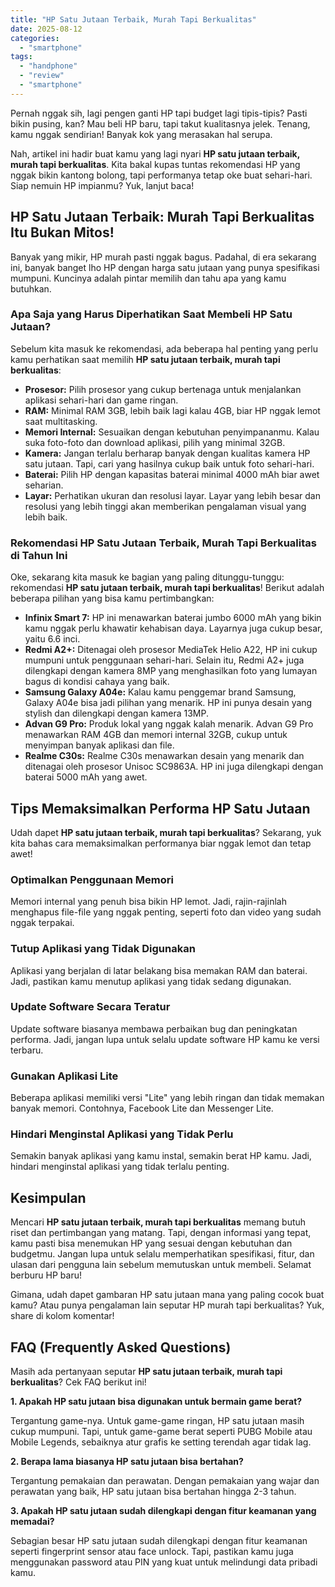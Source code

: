 ```yaml
---
title: "HP Satu Jutaan Terbaik, Murah Tapi Berkualitas"
date: 2025-08-12
categories: 
  - "smartphone"
tags: 
  - "handphone"
  - "review"
  - "smartphone"
---
```


Pernah nggak sih, lagi pengen ganti HP tapi budget lagi tipis-tipis? Pasti bikin pusing, kan? Mau beli HP baru, tapi takut kualitasnya jelek. Tenang, kamu nggak sendirian! Banyak kok yang merasakan hal serupa.

Nah, artikel ini hadir buat kamu yang lagi nyari **HP satu jutaan terbaik, murah tapi berkualitas**. Kita bakal kupas tuntas rekomendasi HP yang nggak bikin kantong bolong, tapi performanya tetap oke buat sehari-hari. Siap nemuin HP impianmu? Yuk, lanjut baca!

## HP Satu Jutaan Terbaik: Murah Tapi Berkualitas Itu Bukan Mitos!

Banyak yang mikir, HP murah pasti nggak bagus. Padahal, di era sekarang ini, banyak banget lho HP dengan harga satu jutaan yang punya spesifikasi mumpuni. Kuncinya adalah pintar memilih dan tahu apa yang kamu butuhkan.

### Apa Saja yang Harus Diperhatikan Saat Membeli HP Satu Jutaan?

Sebelum kita masuk ke rekomendasi, ada beberapa hal penting yang perlu kamu perhatikan saat memilih **HP satu jutaan terbaik, murah tapi berkualitas**:

- **Prosesor:** Pilih prosesor yang cukup bertenaga untuk menjalankan aplikasi sehari-hari dan game ringan.
- **RAM:** Minimal RAM 3GB, lebih baik lagi kalau 4GB, biar HP nggak lemot saat multitasking.
- **Memori Internal:** Sesuaikan dengan kebutuhan penyimpananmu. Kalau suka foto-foto dan download aplikasi, pilih yang minimal 32GB.
- **Kamera:** Jangan terlalu berharap banyak dengan kualitas kamera HP satu jutaan. Tapi, cari yang hasilnya cukup baik untuk foto sehari-hari.
- **Baterai:** Pilih HP dengan kapasitas baterai minimal 4000 mAh biar awet seharian.
- **Layar:** Perhatikan ukuran dan resolusi layar. Layar yang lebih besar dan resolusi yang lebih tinggi akan memberikan pengalaman visual yang lebih baik.

### Rekomendasi HP Satu Jutaan Terbaik, Murah Tapi Berkualitas di Tahun Ini

Oke, sekarang kita masuk ke bagian yang paling ditunggu-tunggu: rekomendasi **HP satu jutaan terbaik, murah tapi berkualitas**! Berikut adalah beberapa pilihan yang bisa kamu pertimbangkan:

- **Infinix Smart 7:** HP ini menawarkan baterai jumbo 6000 mAh yang bikin kamu nggak perlu khawatir kehabisan daya. Layarnya juga cukup besar, yaitu 6.6 inci.
- **Redmi A2+:** Ditenagai oleh prosesor MediaTek Helio A22, HP ini cukup mumpuni untuk penggunaan sehari-hari. Selain itu, Redmi A2+ juga dilengkapi dengan kamera 8MP yang menghasilkan foto yang lumayan bagus di kondisi cahaya yang baik.
- **Samsung Galaxy A04e:** Kalau kamu penggemar brand Samsung, Galaxy A04e bisa jadi pilihan yang menarik. HP ini punya desain yang stylish dan dilengkapi dengan kamera 13MP.
- **Advan G9 Pro:** Produk lokal yang nggak kalah menarik. Advan G9 Pro menawarkan RAM 4GB dan memori internal 32GB, cukup untuk menyimpan banyak aplikasi dan file.
- **Realme C30s:** Realme C30s menawarkan desain yang menarik dan ditenagai oleh prosesor Unisoc SC9863A. HP ini juga dilengkapi dengan baterai 5000 mAh yang awet.

## Tips Memaksimalkan Performa HP Satu Jutaan

Udah dapet **HP satu jutaan terbaik, murah tapi berkualitas**? Sekarang, yuk kita bahas cara memaksimalkan performanya biar nggak lemot dan tetap awet!

### Optimalkan Penggunaan Memori

Memori internal yang penuh bisa bikin HP lemot. Jadi, rajin-rajinlah menghapus file-file yang nggak penting, seperti foto dan video yang sudah nggak terpakai.

### Tutup Aplikasi yang Tidak Digunakan

Aplikasi yang berjalan di latar belakang bisa memakan RAM dan baterai. Jadi, pastikan kamu menutup aplikasi yang tidak sedang digunakan.

### Update Software Secara Teratur

Update software biasanya membawa perbaikan bug dan peningkatan performa. Jadi, jangan lupa untuk selalu update software HP kamu ke versi terbaru.

### Gunakan Aplikasi Lite

Beberapa aplikasi memiliki versi "Lite" yang lebih ringan dan tidak memakan banyak memori. Contohnya, Facebook Lite dan Messenger Lite.

### Hindari Menginstal Aplikasi yang Tidak Perlu

Semakin banyak aplikasi yang kamu instal, semakin berat HP kamu. Jadi, hindari menginstal aplikasi yang tidak terlalu penting.

## Kesimpulan

Mencari **HP satu jutaan terbaik, murah tapi berkualitas** memang butuh riset dan pertimbangan yang matang. Tapi, dengan informasi yang tepat, kamu pasti bisa menemukan HP yang sesuai dengan kebutuhan dan budgetmu. Jangan lupa untuk selalu memperhatikan spesifikasi, fitur, dan ulasan dari pengguna lain sebelum memutuskan untuk membeli. Selamat berburu HP baru!

Gimana, udah dapet gambaran HP satu jutaan mana yang paling cocok buat kamu? Atau punya pengalaman lain seputar HP murah tapi berkualitas? Yuk, share di kolom komentar!

## FAQ (Frequently Asked Questions)

Masih ada pertanyaan seputar **HP satu jutaan terbaik, murah tapi berkualitas**? Cek FAQ berikut ini!

**1\. Apakah HP satu jutaan bisa digunakan untuk bermain game berat?**

Tergantung game-nya. Untuk game-game ringan, HP satu jutaan masih cukup mumpuni. Tapi, untuk game-game berat seperti PUBG Mobile atau Mobile Legends, sebaiknya atur grafis ke setting terendah agar tidak lag.

**2\. Berapa lama biasanya HP satu jutaan bisa bertahan?**

Tergantung pemakaian dan perawatan. Dengan pemakaian yang wajar dan perawatan yang baik, HP satu jutaan bisa bertahan hingga 2-3 tahun.

**3\. Apakah HP satu jutaan sudah dilengkapi dengan fitur keamanan yang memadai?**

Sebagian besar HP satu jutaan sudah dilengkapi dengan fitur keamanan seperti fingerprint sensor atau face unlock. Tapi, pastikan kamu juga menggunakan password atau PIN yang kuat untuk melindungi data pribadi kamu.
